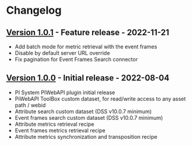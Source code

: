 # Changelog

## [Version 1.0.1](https://github.com/dataiku/dss-plugin-pi-server/releases/tag/v1.0.1) - Feature release - 2022-11-21

- Add batch mode for metric retrieval with the event frames
- Disable by default server URL override
- Fix pagination for Event Frames Search connector

## [Version 1.0.0](https://github.com/dataiku/dss-plugin-pi-server/releases/tag/v1.0.0) - Initial release - 2022-08-04

- PI System PIWebAPI plugin initial release
- PiWebAPI ToolBox custom dataset, for read/write access to any asset path / webid
- Attribute search custom dataset (DSS v10.0.7 minimum)
- Event frames search custom dataset (DSS v10.0.7 minimum)
- Attribute metrics retrieval recipe
- Event frames metrics retrieval recipe
- Attribute metrics synchronization and transposition recipe
